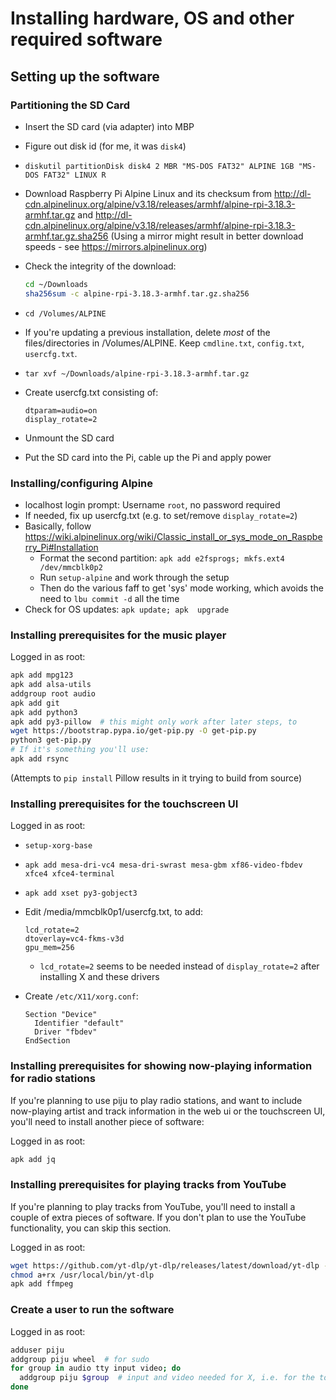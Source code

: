 # Installing hardware, OS and other required software

## Setting up the software

### Partitioning the SD Card

* Insert the SD card (via adapter) into MBP
* Figure out disk id (for me, it was `disk4`)
* `diskutil partitionDisk disk4 2 MBR "MS-DOS FAT32" ALPINE 1GB "MS-DOS FAT32" LINUX R`
* Download Raspberry Pi Alpine Linux and its checksum from
  <http://dl-cdn.alpinelinux.org/alpine/v3.18/releases/armhf/alpine-rpi-3.18.3-armhf.tar.gz>
  and
  <http://dl-cdn.alpinelinux.org/alpine/v3.18/releases/armhf/alpine-rpi-3.18.3-armhf.tar.gz.sha256>
  (Using a mirror might result in better download speeds - see <https://mirrors.alpinelinux.org>)
* Check the integrity of the download:

  ```sh
  cd ~/Downloads
  sha256sum -c alpine-rpi-3.18.3-armhf.tar.gz.sha256
  ```

* `cd /Volumes/ALPINE`
* If you're updating a previous installation, delete _most_ of the files/directories in /Volumes/ALPINE. Keep `cmdline.txt`, `config.txt`, `usercfg.txt`.
* `tar xvf ~/Downloads/alpine-rpi-3.18.3-armhf.tar.gz`
* Create usercfg.txt consisting of:

    ```text
    dtparam=audio=on
    display_rotate=2
    ```

* Unmount the SD card
* Put the SD card into the Pi, cable up the Pi and apply power

### Installing/configuring Alpine

* localhost login prompt: Username `root`, no password required
* If needed, fix up usercfg.txt (e.g. to set/remove `display_rotate=2`)
* Basically, follow <https://wiki.alpinelinux.org/wiki/Classic_install_or_sys_mode_on_Raspberry_Pi#Installation>
    * Format the second partition: `apk add e2fsprogs; mkfs.ext4 /dev/mmcblk0p2`
    * Run `setup-alpine` and work through the setup
    * Then do the various faff to get 'sys' mode working, which avoids the need to `lbu commit -d` all the time
* Check for OS updates: `apk update; apk  upgrade`

### Installing prerequisites for the music player

Logged in as root:

```sh
apk add mpg123
apk add alsa-utils
addgroup root audio
apk add git
apk add python3
apk add py3-pillow  # this might only work after later steps, to
wget https://bootstrap.pypa.io/get-pip.py -O get-pip.py
python3 get-pip.py
# If it's something you'll use:
apk add rsync
```

(Attempts to `pip install` Pillow results in it trying to build from source)

### Installing prerequisites for the touchscreen UI

Logged in as root:

* `setup-xorg-base`
* `apk add mesa-dri-vc4 mesa-dri-swrast mesa-gbm xf86-video-fbdev xfce4 xfce4-terminal`
* `apk add xset py3-gobject3`
* Edit /media/mmcblk0p1/usercfg.txt, to add:

    ```text
    lcd_rotate=2
    dtoverlay=vc4-fkms-v3d
    gpu_mem=256
    ```

    * `lcd_rotate=2` seems to be needed instead of `display_rotate=2` after installing X and these drivers

* Create `/etc/X11/xorg.conf`:

    ```text
    Section "Device"
      Identifier "default"
      Driver "fbdev"
    EndSection
    ```

### Installing prerequisites for showing now-playing information for radio stations

If you're planning to use piju to play radio stations, and want to include
now-playing artist and track information in the web ui or the touchscreen UI,
you'll need to install another piece of software:

Logged in as root:

```sh
apk add jq
```

### Installing prerequisites for playing tracks from YouTube

If you're planning to play tracks from YouTube, you'll need to install a couple
of extra pieces of software. If you don't plan to use the YouTube
functionality, you can skip this section.

Logged in as root:

```sh
wget https://github.com/yt-dlp/yt-dlp/releases/latest/download/yt-dlp -O /usr/local/bin/yt-dlp
chmod a+rx /usr/local/bin/yt-dlp
apk add ffmpeg
```

### Create a user to run the software

Logged in as root:

```sh
adduser piju
addgroup piju wheel  # for sudo
for group in audio tty input video; do
  addgroup piju $group  # input and video needed for X, i.e. for the touchscreen UI
done
```

